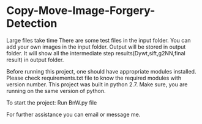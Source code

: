 # Copy-Move-Image-Forgery-Detection
Large files take time
There are some test files in the input folder.
You can add your own images in the input folder.
Output will be stored in output folder. 
It will show all the intermediate step results(Dywt,sift,g2NN,final result) in output folder.

Before running this project, one should have appropriate modules installed. Please check requirements.txt file to know the required modules with version number.
This project was built in python 2.7. Make sure, you are running on the same version of python. 

To start the project:
Run BnW.py file

For further assistance you can email or message me.